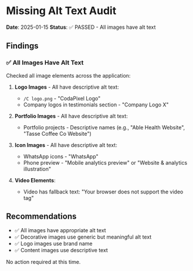 # Missing Alt Text Audit

**Date**: 2025-01-15
**Status**: ✅ PASSED - All images have alt text

## Findings

### ✅ All Images Have Alt Text

Checked all image elements across the application:

1. **Logo Images** - All have descriptive alt text:
   - `/C logo.png` - "CodaPixel Logo"
   - Company logos in testimonials section - "Company Logo X"

2. **Portfolio Images** - All have descriptive alt text:
   - Portfolio projects - Descriptive names (e.g., "Able Health Website", "Tasse Coffee Co Website")
   
3. **Icon Images** - All have descriptive alt text:
   - WhatsApp icons - "WhatsApp"
   - Phone preview - "Mobile analytics preview" or "Website & analytics illustration"

4. **Video Elements**:
   - Video has fallback text: "Your browser does not support the video tag"

## Recommendations

- ✅ All images have appropriate alt text
- ✅ Decorative images use generic but meaningful alt text
- ✅ Logo images use brand name
- ✅ Content images use descriptive text

No action required at this time.
